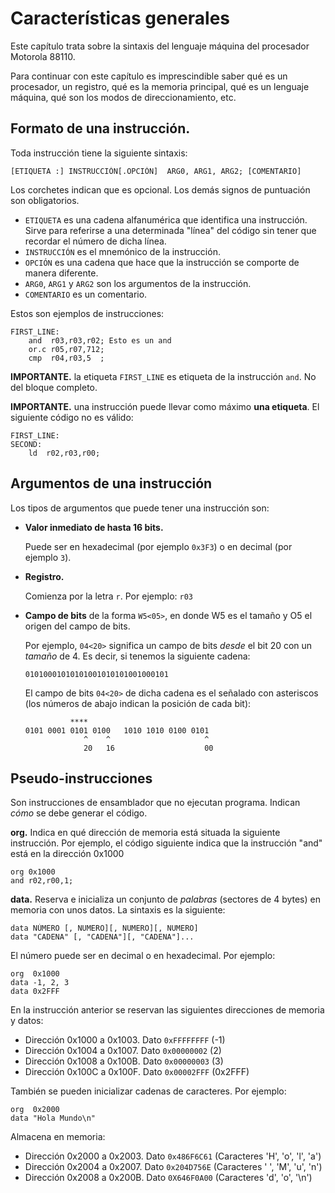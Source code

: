 # Características generales

Este capítulo trata sobre la sintaxis del lenguaje máquina del procesador Motorola 88110.

Para continuar con este capítulo es imprescindible saber qué es un procesador, un registro, qué es la memoria principal, qué es un lenguaje máquina, qué son los modos de direccionamiento, etc.

## Formato de una instrucción.

Toda instrucción tiene la siguiente sintaxis:

```
[ETIQUETA :] INSTRUCCIÓN[.OPCIÓN]  ARG0, ARG1, ARG2; [COMENTARIO]
```

Los corchetes indican que es opcional. Los demás signos de puntuación son obligatorios.

* `ETIQUETA` es una cadena alfanumérica que identifica una instrucción. Sirve para referirse a una determinada "línea" del código sin tener que recordar el número de dicha línea.
* `INSTRUCCIÓN` es el mnemónico de la instrucción.
* `OPCIÓN` es una cadena que hace que la instrucción se comporte de manera diferente.
* `ARG0`, `ARG1` y `ARG2` son los argumentos de la instrucción.
* `COMENTARIO` es un comentario.

Estos son ejemplos de instrucciones:

```
FIRST_LINE:
    and  r03,r03,r02; Esto es un and
    or.c r05,r07,712;
    cmp  r04,r03,5  ;
```

**IMPORTANTE.** la etiqueta `FIRST_LINE` es etiqueta de la instrucción `and`. No del bloque completo.

**IMPORTANTE.** una instrucción puede llevar como máximo **una etiqueta**. El siguiente código no es válido:

```
FIRST_LINE:
SECOND:
    ld  r02,r03,r00;
```

## Argumentos de una instrucción

Los tipos de argumentos que puede tener una instrucción son:

* **Valor inmediato de hasta 16 bits.**

  Puede ser en hexadecimal (por ejemplo `0x3F3`) o en decimal (por ejemplo `3`).

* **Registro.**

  Comienza por la letra `r`. Por ejemplo: `r03`

* **Campo de bits** de la forma `W5<05>`, en donde W5 es el tamaño y O5 el origen del campo de bits.

  Por ejemplo, `04<20>` significa un campo de bits *desde* el bit 20 con un *tamaño* de 4. Es decir, si tenemos la siguiente cadena:

  ```
  01010001010101001010101001000101
  ```

  El campo de bits `04<20>` de dicha cadena es el señalado con asteriscos (los números de abajo indican la posición de cada bit):

  ```
            ****
  0101 0001 0101 0100   1010 1010 0100 0101
               ^    ^                     ^
               20   16                    00
  ```

## Pseudo-instrucciones

Son instrucciones de ensamblador que no ejecutan programa. Indican *cómo* se debe generar el código.

**org.** Indica en qué dirección de memoria está situada la siguiente instrucción. Por ejemplo, el código siguiente indica que la instrucción "and" está en la dirección 0x1000

```
org 0x1000
and r02,r00,1;
```

**data.** Reserva e inicializa un conjunto de *palabras* (sectores de 4 bytes) en memoria con unos datos. La sintaxis es la siguiente:

```
data NÚMERO [, NUMERO][, NUMERO][, NUMERO]
data "CADENA" [, "CADENA"][, "CADENA"]...
```

El número puede ser en decimal o en hexadecimal. Por ejemplo:

```
org  0x1000
data -1, 2, 3
data 0x2FFF
```

En la instrucción anterior se reservan las siguientes direcciones de memoria y datos:

* Dirección 0x1000 a 0x1003. Dato `0xFFFFFFFF` (-1)
* Dirección 0x1004 a 0x1007. Dato `0x00000002` (2)
* Dirección 0x1008 a 0x100B. Dato `0x00000003` (3)
* Dirección 0x100C a 0x100F. Dato `0x00002FFF` (0x2FFF)

También se pueden inicializar cadenas de caracteres. Por ejemplo:

```
org  0x2000
data "Hola Mundo\n"
```

Almacena en memoria:

* Dirección 0x2000 a 0x2003. Dato `0x486F6C61` (Caracteres 'H', 'o', 'l', 'a')
* Dirección 0x2004 a 0x2007. Dato `0x204D756E` (Caracteres ' ', 'M', 'u', 'n')
* Dirección 0x2008 a 0x200B. Dato `0X646F0A00` (Caracteres 'd', 'o', '\n')

